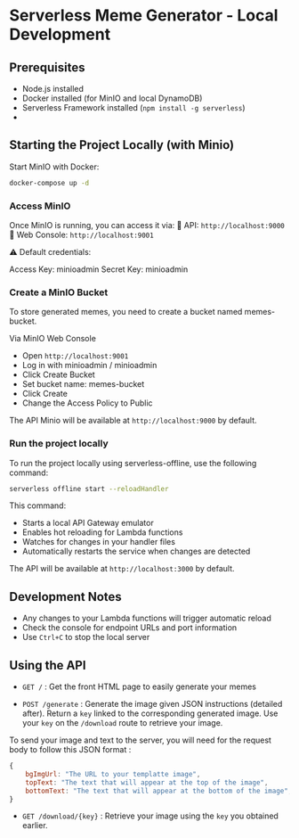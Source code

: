 # Serverless Meme Generator - Local Development

## Prerequisites

- Node.js installed
- Docker installed (for MinIO and local DynamoDB)
- Serverless Framework installed (`npm install -g serverless`)
- 

## Starting the Project Locally (with Minio)

Start MinIO with Docker:

```bash
docker-compose up -d
```

### Access MinIO

Once MinIO is running, you can access it via:
🔗 API: `http://localhost:9000`
🔗 Web Console: `http://localhost:9001`

⚠️ Default credentials:

Access Key: minioadmin
Secret Key: minioadmin

### Create a MinIO Bucket

To store generated memes, you need to create a bucket named memes-bucket.

Via MinIO Web Console

- Open `http://localhost:9001`
- Log in with minioadmin / minioadmin
- Click Create Bucket
- Set bucket name: memes-bucket
- Click Create
- Change the Access Policy to Public

The API Minio will be available at `http://localhost:9000` by default.

### Run the project locally

To run the project locally using serverless-offline, use the following command:

```bash
serverless offline start --reloadHandler
```

This command:

- Starts a local API Gateway emulator
- Enables hot reloading for Lambda functions
- Watches for changes in your handler files
- Automatically restarts the service when changes are detected

The API will be available at `http://localhost:3000` by default.

## Development Notes

- Any changes to your Lambda functions will trigger automatic reload
- Check the console for endpoint URLs and port information
- Use `Ctrl+C` to stop the local server

## Using the API

- `GET /` : Get the front HTML page to easily generate your memes

- `POST /generate` : Generate the image given JSON instructions (detailed after). Return a `key` linked to the corresponding generated image. Use your `key` on the `/download` route to retrieve your image.

To send your image and text to the server, you will need for the request body to follow this JSON format :

```js
{
    bgImgUrl: "The URL to your templatte image",
    topText: "The text that will appear at the top of the image",
    bottomText: "The text that will appear at the bottom of the image",
}
```

- `GET /download/{key}` : Retrieve your image using the `key` you obtained earlier.
